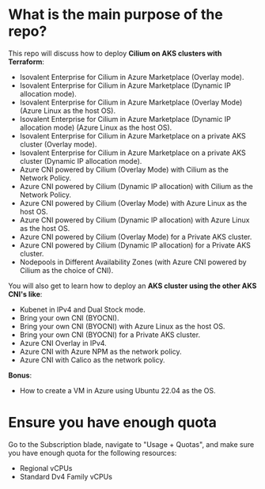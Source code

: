 # What is the main purpose of the repo?
This repo will discuss how to deploy **Cilium on AKS clusters with Terraform**:
* Isovalent Enterprise for Cilium in Azure Marketplace (Overlay mode).
* Isovalent Enterprise for Cilium in Azure Marketplace (Dynamic IP allocation mode).
* Isovalent Enterprise for Cilium in Azure Marketplace (Overlay Mode) (Azure Linux as the host OS).
* Isovalent Enterprise for Cilium in Azure Marketplace (Dynamic IP allocation mode) (Azure Linux as the host OS).
* Isovalent Enterprise for Cilium in Azure Marketplace on a private AKS cluster (Overlay mode).
* Isovalent Enterprise for Cilium in Azure Marketplace on a private AKS cluster (Dynamic IP allocation mode).
* Azure CNI powered by Cilium (Overlay Mode) with Cilium as the Network Policy. 
* Azure CNI powered by Cilium (Dynamic IP allocation) with Cilium as the Network Policy.
* Azure CNI powered by Cilium (Overlay Mode) with Azure Linux as the host OS.
* Azure CNI powered by Cilium (Dynamic IP allocation) with Azure Linux as the host OS.
* Azure CNI powered by Cilium (Overlay Mode) for a Private AKS cluster.
* Azure CNI powered by Cilium (Dynamic IP allocation) for a Private AKS cluster.
* Nodepools in Different Availability Zones (with Azure CNI powered by Cilium as the choice of CNI).

You will also get to learn how to deploy an **AKS cluster using the other AKS CNI's like**:
* Kubenet in IPv4 and Dual Stock mode.
* Bring your own CNI (BYOCNI).
* Bring your own CNI (BYOCNI) with Azure Linux as the host OS.
* Bring your own CNI (BYOCNI) for a Private AKS cluster.
* Azure CNI Overlay in IPv4.
* Azure CNI with Azure NPM as the network policy.
* Azure CNI with Calico as the network policy.

**Bonus**:
* How to create a VM in Azure using Ubuntu 22.04 as the OS.

# Ensure you have enough quota
Go to the Subscription blade, navigate to "Usage + Quotas", and make sure you have enough quota for the following resources:

- Regional vCPUs
- Standard Dv4 Family vCPUs
